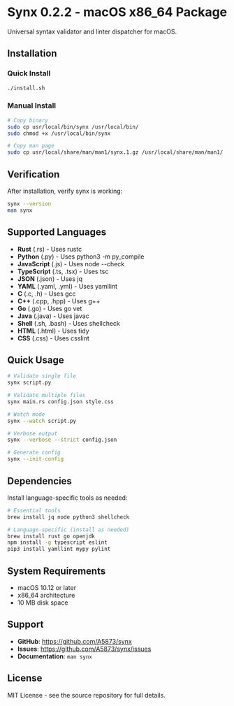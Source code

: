 # Synx 0.2.2 - macOS x86_64 Package

Universal syntax validator and linter dispatcher for macOS.

## Installation

### Quick Install
```bash
./install.sh
```

### Manual Install
```bash
# Copy binary
sudo cp usr/local/bin/synx /usr/local/bin/
sudo chmod +x /usr/local/bin/synx

# Copy man page
sudo cp usr/local/share/man/man1/synx.1.gz /usr/local/share/man/man1/
```

## Verification

After installation, verify synx is working:

```bash
synx --version
man synx
```

## Supported Languages

- **Rust** (.rs) - Uses rustc
- **Python** (.py) - Uses python3 -m py_compile
- **JavaScript** (.js) - Uses node --check
- **TypeScript** (.ts, .tsx) - Uses tsc
- **JSON** (.json) - Uses jq
- **YAML** (.yaml, .yml) - Uses yamllint
- **C** (.c, .h) - Uses gcc
- **C++** (.cpp, .hpp) - Uses g++
- **Go** (.go) - Uses go vet
- **Java** (.java) - Uses javac
- **Shell** (.sh, .bash) - Uses shellcheck
- **HTML** (.html) - Uses tidy
- **CSS** (.css) - Uses csslint

## Quick Usage

```bash
# Validate single file
synx script.py

# Validate multiple files
synx main.rs config.json style.css

# Watch mode
synx --watch script.py

# Verbose output
synx --verbose --strict config.json

# Generate config
synx --init-config
```

## Dependencies

Install language-specific tools as needed:

```bash
# Essential tools
brew install jq node python3 shellcheck

# Language-specific (install as needed)
brew install rust go openjdk
npm install -g typescript eslint
pip3 install yamllint mypy pylint
```

## System Requirements

- macOS 10.12 or later
- x86_64 architecture
- 10 MB disk space

## Support

- **GitHub**: https://github.com/A5873/synx
- **Issues**: https://github.com/A5873/synx/issues
- **Documentation**: `man synx`

## License

MIT License - see the source repository for full details.

